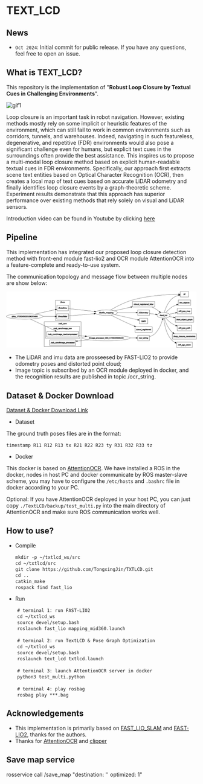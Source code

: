 # TEXT_LCD

## News
-  ``Oct 2024``: Initial commit for public release. If you have any questions, feel free to open an issue.

## What is TEXT_LCD?
This repository is the implementation of "**Robust Loop Closure by Textual Cues in Challenging Environments**".

![gif1](./TextLCD/picture/output.gif)
<!-- ![gif2](./TextLCD/picture/output2.gif) -->

Loop closure is an important task in robot navigation. However, existing methods mostly rely on some implicit or heuristic features of the environment, which can still fail to work in common environments such as corridors, tunnels, and warehouses. Indeed, navigating in such featureless, degenerative, and repetitive (FDR) environments would also pose a significant challenge even for humans, but explicit text cues in the surroundings often provide the best assistance.
This inspires us to propose a multi-modal loop closure method based on explicit human-readable textual cues in FDR environments. Specifically, our approach first extracts scene text entities based on Optical Character Recognition (OCR), then creates a local map of text cues based on accurate LiDAR odometry and finally identifies loop closure events by a graph-theoretic scheme. Experiment results demonstrate that this approach has superior performance over existing methods that rely solely on visual and LiDAR sensors. 

Introduction video can be found in Youtube by clicking [here](https://youtu.be/a4xjhLMNme8)

## Pipeline
This implementation has integrated our proposed loop closure detection method with front-end module fast-lio2 and OCR module AttentionOCR into a feature-complete and ready-to-use system.  

The communication topology and message flow between multiple nodes are show below:

![rosgraph](./TextLCD/picture/rosgraph.png)


- The LiDAR and imu data are prosseesed by FAST-LIO2 to provide odometry poses and distorted point cloud;
- Image topic is subscribed by an OCR module deployed in docker, and the recognition results are published in topic /ocr_string.
  
## Dataset & Docker Download

[Dataset & Docker Download Link](https://entuedu-my.sharepoint.com/:f:/g/personal/tongxing_jin_staff_main_ntu_edu_sg/Evw69kock4JBqy7G6DA_kDcBBKH-2je-iEY4tBfLOIYezw?e=rsFbPK)

- Dataset

The ground truth poses files are in the format:
```
timestamp R11 R12 R13 tx R21 R22 R23 ty R31 R32 R33 tz
``` 

- Docker
 
This docker is based on [AttentionOCR](https://github.com/zhang0jhon/AttentionOCR.git). We have installed a ROS in the docker, nodes in host PC and docker communicate by ROS master-slave scheme, you may have to configure the `/etc/hosts` and `.bashrc` file in docker according to your PC.

Optional:
If you have AttentionOCR deployed in your host PC, you can just copy `./TextLCD/backup/test_multi.py` into the main directory of AttentionOCR and make sure ROS communication works well.

## How to use?
- Compile
  ```
  mkdir -p ~/txtlcd_ws/src
  cd ~/txtlcd/src
  git clone https://github.com/TongxingJin/TXTLCD.git
  cd ..
  catkin_make
  rospack find fast_lio
  ```
- Run
```
    # terminal 1: run FAST-LIO2
    cd ~/txtlcd_ws
    source devel/setup.bash
    roslaunch fast_lio mapping_mid360.launch

    # terminal 2: run TextLCD & Pose Graph Optimization
    cd ~/txtlcd_ws
    source devel/setup.bash
    roslaunch text_lcd txtlcd.launch 

    # terminal 3: launch AttentionOCR server in docker
    python3 test_multi.python

    # terminal 4: play rosbag
    rosbag play ***.bag
```

## Acknowledgements 
- This implementation is primarily based on [FAST_LIO_SLAM](https://github.com/gisbi-kim/FAST_LIO_SLAM.git) and [FAST-LIO2](https://github.com/hku-mars/FAST_LIO.git), thanks for the authors.
- Thanks for [AttentionOCR](https://github.com/zhang0jhon/AttentionOCR.git) and [clipper](https://github.com/mit-acl/clipper.git)


## Save map service
rosservice call /save_map "destination: ''
optimized: 1"
